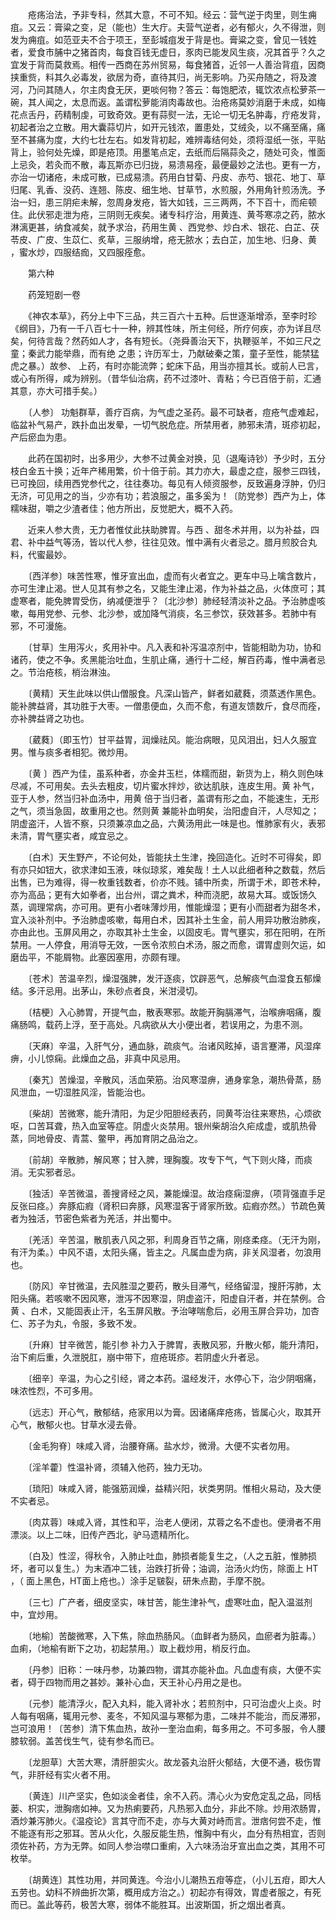 <!-- { "loadSidebar": true } -->
　　疮疡治法，予非专科，然其大意，不可不知。经云：营气逆于肉里，则生痈疽。又云：膏粱之变，足（能也）生大疔。夫营气逆者，必有郁火，久不得泄，则发为痈疽。如范亚夫不合于项王，至彭城疽发于背是也。膏粱之变，曾见一钱姓者，爱食市脯中之猪首肉，每食百钱无虚日，豕肉已能发风生痰，况其首乎？久之宜发于背而莫救焉。相传一西商在苏州贸易，每食猪首，近邻一人善治背疽，因商挟重赀，料其久必毒发，欲居为奇，直待其归，尚无影响。乃买舟随之，将及渡河，乃问其随人，尔主肉食无厌，更啖何物？答云：每饱肥浓，辄饮浓点松萝茶一碗，其人闻之，太息而返。盖谓松萝能消肉毒故也。治疮疡莫妙消磨于未成，如梅花点舌丹，药精制虔，可致奇效。更有蒜熨一法，无论一切无名肿毒，疔疮发背，初起者治之立散。用大囊蒜切片，如开元钱浓，置患处，艾绒灸，以不痛至痛，痛至不甚痛为度，大约七壮左右。如发背初起，难辨毒结何处，须将湿纸一张，平贴背上，验何处先燥，即是疮顶。用墨笔点定，去纸而后隔蒜灸之，随处可灸，惟面上忌灸，若灸而不散，毒瓦斯亦已归拢，易溃易痊，最便最妙之法也。更有一方，亦治一切诸疮，未成可散，已成易溃。药用白甘菊、丹皮、赤芍、银花、地丁、草归尾、乳香、没药、连翘、陈皮、细生地、甘草节，水煎服，外用角针煎汤洗。予治一妇，患三阴疟未解，忽周身发疮，皆大如钱，三三两两，不下百十，而疟顿住。此伏邪走泄为疮，三阴则无疾矣。诸专科疗治，用黄连、黄芩寒凉之药，脓水淋漓更甚，纳食减矣，就予求治，药用生黄 、西党参、炒白术、银花、白芷、茯苓皮、广皮、生苡仁、炙草，三服纳增，疮无脓水；去白芷，加生地、归身、黄 ，蜜水炒，四服结痂，又四服痊愈。

　　第六种

　　药笼短剧一卷

　　《神农本草》，药分上中下三品，共三百六十五种。后世逐渐增添，至李时珍《纲目》，乃有一千八百七十一种，辨其性味，所主何经，所疗何疾，亦为详且尽矣，何待言哉？然药如人才，各有短长。（尧舜善治天下，执鞭驱羊，不如三尺之童；秦武力能举鼎，而有绝 之患；许历军士，乃献破秦之策，童子至性，能禁猛虎之暴。）故参、 上药，有时亦能流弊；蛇床下品，用当亦擅其长。或前人已言，或心有所得，咸为辨别。（昔华仙治病，药不过漆叶、青粘；今已百倍于前，汇通其意，亦大可措手矣。）

　　〔人参〕 功魁群草，善疗百病，为气虚之圣药。最不可缺者，痘疮气虚难起，临盆补气易产，跌扑血出发晕，一切气脱危症。所禁用者，肺邪未清，斑疹初起，产后瘀血为患。

　　此药在国初时，出多用少，大参不过黄金对换，见（退庵诗钞）予少时，五分枝白金五十换；近年产稀用繁，价十倍于前。其力亦大，最虚之症，服参三四钱，已可挽回，续用西党参代之，往往奏功。每见有人倾资服参，反致遍身浮肿，仍归无济，可见用之的当，少亦有功；若浪服之，虽多奚为！〔防党参〕西产为上，体糯味甜，嚼之少渣者佳；他方所出，反觉肥大，概不入药。

　　近来人参大贵，无力者惟仗此扶助脾胃。与西 、甜冬术并用，以为补益，四君、补中益气等汤，皆以代人参，往往见效。惟中满有火者忌之。腊月煎胶合丸料，代蜜最妙。

　　〔西洋参〕味苦性寒，惟牙宣出血，虚而有火者宜之。更车中马上噙含数片，亦可生津止渴。世人见其有参之名，又能生津止渴，作为补益之品，火体庶可；其虚寒者，能免脾胃受伤，纳减便泄乎？〔北沙参〕肺经轻清淡补之品。予治肺虚咳嗽，每用党参、元参、北沙参，或加降气消痰，名三参饮，获效甚多。若肺中有邪，不可漫施。

　　〔甘草〕生用泻火，炙用补中。凡入表和补泻温凉剂中，皆能相助为功，协和诸药，使之不争。炙黑能治吐血，生肌止痛，通行十二经，解百药毒，惟中满者忌之。节治疮核，梢治淋浊。

　　〔黄精〕天生此味以供山僧服食。凡深山皆产，鲜者如葳蕤，须蒸透作黑色。能补脾益肾，其功胜于大枣。一僧患便血，久而不愈，有道友馈数斤，食尽而痊，亦补脾益肾之功也。

　　〔葳蕤〕（即玉竹）甘平益胃，润燥祛风。能治病眼，见风泪出，妇人久服宜男。惟与痰多者相犯。微炒用。

　　〔黄 〕西产为佳，虽系种者，亦金井玉栏，体糯而甜，新货为上，稍久则色味尽减，不可用矣。去头去粗皮，切片蜜水拌炒，欲达肌肤，连皮生用。黄 补气，亚于人参，然当归补血汤中，用黄 倍于当归者，盖谓有形之血，不能速生，无形之气，须当急固，故重用之也。然则黄 兼能补血明矣，治阳虚自汗，人尽知之；阴虚盗汗，人皆不察，只须兼凉血之品，六黄汤用此一味是也。惟肺家有火，表邪未清，胃气壅实者，咸宜忌之。

　　〔白术〕天生野产，不论何处，皆能扶土生津，挽回造化。近时不可得矣，即有亦只如钮大，欲求津如玉液，味似琼浆，难矣哉！土人以此细者种之数载，然后出售，已为难得，得一枚重钱数者，价亦不贱。铺中所卖，所谓于术，即苍术种，亦为高品；更有大如拳者，出台州，谓之粪术，种而浇肥，故易大耳。或饭饧久蒸，调理常病，亦可用。更有小者味薄炒用，惟能燥湿；更有小而甜者为甜冬术，宜入淡补剂中。予治肺虚咳嗽，每用白术，因其补土生金，前人用异功散治肺疾，亦由此也。玉屏风用之，亦取其补土生金，以固皮毛。胃气壅实，邪在阳明，在所禁用。一人停食，用消导无效，一医令浓煎白术汤，服之而愈，谓胃虚则欠运，如磨齿平，不能屑物。此塞因塞用，亦颇有理。

　　〔苍术〕苦温辛烈，燥湿强脾，发汗逐痰，饮辟恶气，总解痰气血湿食五郁燥结。多汗忌用。出茅山，朱砂点者良，米泔浸切。

　　〔桔梗〕入心肺胃，开提气血，散表寒邪。故能开胸膈滞气，治喉痹咽痛，腹痛肠鸣，载药上浮，至于高处。凡病欲从大小便出者，若误用之，为患不测。

　　〔天麻〕辛温，入肝气分，通血脉，疏痰气。治诸风眩掉，语言蹇滞，风湿痒痹，小儿惊痫。此燥血之品，非真中风忌用。

　　〔秦艽〕苦燥湿，辛散风，活血荣筋。治风寒湿痹，通身挛急，潮热骨蒸，肠风泄血，一切湿胜风淫，皆能治也。

　　〔柴胡〕苦微寒，能升清阳，为足少阳胆经表药，同黄芩治往来寒热，心烦欲呕，口苦耳聋，热入血室等症。阴虚火炎禁用。银州柴胡治久疟成虚，或肌热骨蒸，同地骨皮、青蒿、鳖甲，再加育阴之品治之。

　　〔前胡〕辛散肺，解风寒；甘入脾，理胸腹。攻专下气，气下则火降，而痰消。无实邪者忌。

　　〔独活〕辛苦微温，善搜肾经之风，兼能燥湿。故治痉痫湿痹，（项背强直手足反张曰痉。）奔豚疝瘕（肾积曰奔豚，风寒湿客于肾家所致。疝瘕亦然。）节疏色黄者为独活，节密色紫者为羌活，并出蜀中。

　　〔羌活〕辛苦温，散肌表八风之邪，利周身百节之痛，刚痉柔痉。（无汗为刚，有汗为柔。）中风不语，太阳头痛，皆主之。凡属血虚为病，非关风湿者，勿浪用也。

　　〔防风〕辛甘微温，去风胜湿之要药，散头目滞气，经络留湿，搜肝泻肺，太阳头痛。若咳嗽不因风寒，泄泻不因寒湿，阴虚盗汗，阳虚自汗者，并在禁例。合黄 、白术，又能固表止汗，名玉屏风散。予治哮喘愈后，必用玉屏合异功，加杏仁、苏子为丸，令服，多致不发。

　　〔升麻〕甘辛微苦，能引参 补力入于脾胃，表散风邪，升散火郁，能升清阳，治下痢后重，久泄脱肛，崩中带下，痘疮斑疹。若阴虚火升者忌。

　　〔细辛〕辛温，为心之引经，肾之本药。温经发汗，水停心下，治少阴咽痛，味浓性烈，不可多用。

　　〔远志〕开心气，散郁结，疮家用以为膏。因诸痛痒疮疡，皆属心火，取其开心气，散郁火也。甘草水浸去骨。

　　〔金毛狗脊〕味咸入肾，治腰脊痛。盐水炒，微滑。大便不实者勿用。

　　〔淫羊藿〕性温补肾，须辅入他药，独力无功。

　　〔琐阳〕味咸入肾，能强筋润燥，益精兴阳，状类男阴。惟相火易动，及大便不实者忌。

　　〔肉苁蓉〕味咸入肾，其性和平，治老人便闭，苁蓉之名不虚也。便滑者不用漂淡。以上二味，旧传产西北，驴马遗精所化。

　　〔白及〕性涩，得秋令，入肺止吐血，肺损者能复生之，（人之五脏，惟肺损坏，者可以复生。）为末酒冲二钱，治跌打折骨；油调，治汤火灼伤，除面上 HT ，（ 面上黑色，HT面上疮也。）涂手足皲裂，研朱点勘，手摩不脱。

　　〔三七〕广产者，细皮坚实，味甘苦，能生津补气，虚寒吐血，配入温滋剂中，宜炒用。

　　〔地榆〕苦酸微寒，入下焦，除血热肠风。（血鲜者为肠风，血瘀者为脏毒。）血痢，（地榆有断下之功，初起禁用。）取上截炒用，梢反行血。

　　〔丹参〕旧称：一味丹参，功兼四物，谓其亦能补血。凡血虚有痰，大便不实者，碍于四物而用之甚妙。兼补心血，天王补心丹用之是也。

　　〔元参〕能清浮火，配入丸料，能入肾补水；若煎剂中，只可治虚火上炎。时人每有咽痛，辄用元参、麦冬，不知风温与寒郁为患，二味并不能治，而反滞邪，岂可浪用！〔苦参〕清下焦血热，故孙一奎治血痢，每多用之。不可多服，令人腰膝软弱。盖苦伐生气，徒有参名而已。

　　〔龙胆草〕大苦大寒，清肝胆实火。故龙荟丸治肝火郁结，大便不通，极伤胃气，非肝经有实火者不用。

　　〔黄连〕川产坚实，色如淡金者佳，余不入药。清心火为安危定乱之品，同栝蒌、枳实，泄胸痞如神。又为热痢要药，凡热邪入血分，非此不除。炒用浓肠胃，酒炒兼泻肺火。《温疫论》言其守而不走，亦与大黄对峙而言。泄痞何尝不走，惟不能逐有形之邪耳。苦从火化，久服反能生热，惟胸中有火，血分有热相宜，否则须佐补药，方为无弊。如同人参治噤口重痢，入六味汤治牙宣出血之类，其用不可枚举。

　　〔胡黄连〕其性功用，并同黄连。今治小儿潮热五疳等症，（小儿五疳，即大人五劳也。幼科不辨曲折次第，概用成方治之。）初起亦有得效，胃虚者服之，有死而已。盖此等药，极苦大寒，弱体不能胜耳。出波斯国，折之烟出者真。

